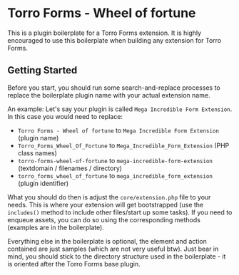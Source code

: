 # Torro Forms - Wheel of fortune

This is a plugin boilerplate for a Torro Forms extension. It is highly encouraged to use this boilerplate when building any extension for Torro Forms.

## Getting Started

Before you start, you should run some search-and-replace processes to replace the boilerplate plugin name with your actual extension name.

An example: Let's say your plugin is called `Mega Incredible Form Extension`. In this case you would need to replace:

* `Torro Forms - Wheel of fortune` to `Mega Incredible Form Extension` (plugin name)
* `Torro_Forms_Wheel_Of_Fortune` to `Mega_Incredible_Form_Extension` (PHP class names)
* `torro-forms-wheel-of-fortune` to `mega-incredible-form-extension` (textdomain / filenames / directory)
* `torro_forms_wheel_of_fortune` to `mega_incredible_form_extension` (plugin identifier)

What you should do then is adjust the `core/extension.php` file to your needs. This is where your extension will get bootstrapped (use the `includes()` method to include other files/start up some tasks). If you need to enqueue assets, you can do so using the corresponding methods (examples are in the boilerplate).

Everything else in the boilerplate is optional, the element and action contained are just samples (which are not very useful btw). Just bear in mind, you should stick to the directory structure used in the boilerplate - it is oriented after the Torro Forms base plugin.
